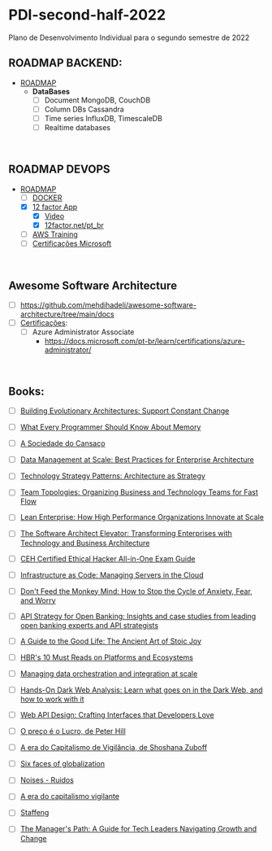 # PDI-second-half-2022
Plano de Desenvolvimento Individual para o segundo semestre de 2022


## ROADMAP BACKEND:
- [ROADMAP](https://roadmap.sh/backend)
  -   **DataBases**
      - [ ] Document MongoDB, CouchDB
      - [ ] Column DBs Cassandra
      - [ ] Time series InfluxDB, TimescaleDB
      - [ ] Realtime databases

<br>

## ROADMAP DEVOPS
- [ROADMAP](https://roadmap.sh/devops)
  - [ ] [DOCKER](https://livro.descomplicandodocker.com.br/chapters/chapter_00.html)
  - [X] [12 factor App](https://12factor.net/pt_br/)
    - [X] [Video](https://www.youtube.com/watch?v=gpJgtED36U4&list)
    - [X] [12factor.net/pt_br](https://12factor.net/pt_br/)
  - [ ] [AWS Training](https://digitalcloud.training/aws-sysops-administrator-associate-free-practice-exam-questions/)   
  - [ ] [Certificações Microsoft](https://query.prod.cms.rt.microsoft.com/cms/api/am/binary/RE2PjDI)

<br>

## Awesome Software Architecture
- [ ] https://github.com/mehdihadeli/awesome-software-architecture/tree/main/docs
- [ ] [Certificações](https://query.prod.cms.rt.microsoft.com/cms/api/am/binary/RE2PjDI):   
  - [ ] Azure Administrator Associate 
    - https://docs.microsoft.com/pt-br/learn/certifications/azure-administrator/   

<br>

## Books:
- [ ] [Building Evolutionary Architectures: Support Constant Change](https://lnkd.in/gNjDC7mT)
- [ ] [What Every Programmer Should Know About Memory](https://lnkd.in/g5bhtRZG)
- [ ] [A Sociedade do Cansaço](https://lnkd.in/ggvpRwAm)
- [ ] [Data Management at Scale: Best Practices for Enterprise Architecture](https://lnkd.in/gt_8KxeA)
- [ ] [Technology Strategy Patterns: Architecture as Strategy](https://lnkd.in/gt66UyuN)
- [ ] [Team Topologies: Organizing Business and Technology Teams for Fast Flow](https://lnkd.in/gaBEnk9g)
- [ ] [Lean Enterprise: How High Performance Organizations Innovate at Scale](https://lnkd.in/gitV2YfB)
- [ ] [The Software Architect Elevator: Transforming Enterprises with Technology and Business Architecture](https://lnkd.in/g6gqugCQ)
- [ ] [CEH Certified Ethical Hacker All-in-One Exam Guide](https://lnkd.in/gdEGKq9s)
- [ ] [Infrastructure as Code: Managing Servers in the Cloud](https://lnkd.in/gExH8i-6)
- [ ] [Don't Feed the Monkey Mind: How to Stop the Cycle of Anxiety, Fear, and Worry](https://lnkd.in/guxq_qbp)
- [ ] [API Strategy for Open Banking: Insights and case studies from leading open banking experts and API strategists](https://lnkd.in/gZ3XPDgY)
- [ ] [A Guide to the Good Life: The Ancient Art of Stoic Joy](https://lnkd.in/gwjjiKMF)
- [ ] [HBR's 10 Must Reads on Platforms and Ecosystems](https://lnkd.in/g-cb545G)
- [ ] [Managing data orchestration and integration at scale](https://lnkd.in/gBfkg_ra)
- [ ] [Hands-On Dark Web Analysis: Learn what goes on in the Dark Web, and how to work with it](https://lnkd.in/gMWJ5UX8)
- [ ] [Web API Design: Crafting Interfaces that Developers Love](https://lnkd.in/gcCaYi5W)
- [ ] [O preço é o Lucro, de Peter Hill]()
- [ ] [A era do Capitalismo de Vigilância, de Shoshana Zuboff]()
- [ ] [Six faces of globalization]()
- [ ] [Noises - Ruidos]()
- [ ] [A era do capitalismo vigilante]()
- [ ] [Staffeng](https://staffeng.com/book)
- [ ] [The Manager's Path: A Guide for Tech Leaders Navigating Growth and Change]()

